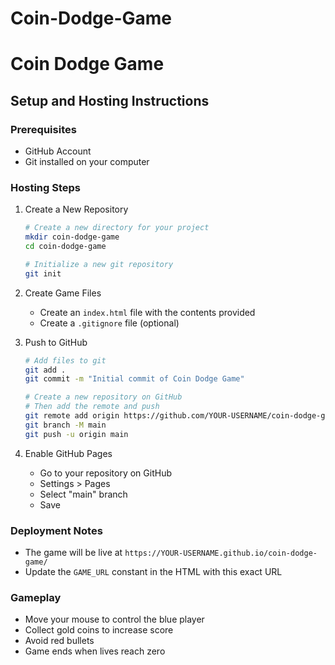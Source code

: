 # Coin-Dodge-Game
# Coin Dodge Game

## Setup and Hosting Instructions

### Prerequisites
- GitHub Account
- Git installed on your computer

### Hosting Steps
1. Create a New Repository
   ```bash
   # Create a new directory for your project
   mkdir coin-dodge-game
   cd coin-dodge-game

   # Initialize a new git repository
   git init
   ```

2. Create Game Files
   - Create an `index.html` file with the contents provided
   - Create a `.gitignore` file (optional)

3. Push to GitHub
   ```bash
   # Add files to git
   git add .
   git commit -m "Initial commit of Coin Dodge Game"

   # Create a new repository on GitHub
   # Then add the remote and push
   git remote add origin https://github.com/YOUR-USERNAME/coin-dodge-game.git
   git branch -M main
   git push -u origin main
   ```

4. Enable GitHub Pages
   - Go to your repository on GitHub
   - Settings > Pages
   - Select "main" branch
   - Save

### Deployment Notes
- The game will be live at `https://YOUR-USERNAME.github.io/coin-dodge-game/`
- Update the `GAME_URL` constant in the HTML with this exact URL

### Gameplay
- Move your mouse to control the blue player
- Collect gold coins to increase score
- Avoid red bullets
- Game ends when lives reach zero
